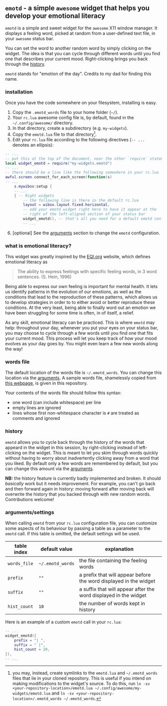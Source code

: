 ## `emotd` - a simple `awesome` widget that helps you develop your emotional literacy

`emotd` is a simple and sweet widget for the `awesome` X11 window manager. It displays a feeling word, picked at random from a user-defined text file, in your `awesome` status bar.

You can set the word to another random word by simply clicking on the widget. The idea is that you can cycle through different words until you find one that describes your current mood. Right-clicking brings you back through the [history](#history).

`emotd` stands for "emotion of the day". Credits to my dad for finding this name.

### installation

Once you have the code somewhere on your filesystem, installing is easy.
1. Copy the `.emotd_words` file to your home folder (`~/`).
2. Your `rc.lua` awesome config file is, by default, found in the `~/.config/awesome/` directory.
3. In that directory, create a subdirectory (e.g. `my-widgets`).
4. Copy the `emotd.lua` file to that directory[^1].
5. Edit your `rc.lua` file according to the following directives (`-- ...` denotes an ellipsis):
  ```lua
  -- ...
  -- put this at the top of the document, near the other `require` statements
  local widget_emotd = require("my-widgets.emotd")
  -- ...
  -- there should be a line like the following somewhere in your rc.lua
  awful.screen.connect_for_each_screen(function(s)
  -- ...
      s.mywibox:setup {
      -- ...
      { -- Right widgets
          -- the following line is there in the default rc.lua
          layout = wibox.layout.fixed.horizontal,
          -- add your emotd widget right here to have it appear at the
          -- right of the left-aligned section of your status bar
          widget_emotd(), -- that's all you need for a default emotd configuration
          -- ...
  ```
6. [optional] See the [arguments](#argumentssettings) section to change the `emotd` configuration.

[^1]: you may, instead, create symlinks to the `emotd.lua` and `~/.emotd_words` files that lie in your cloned repository. This is useful if you intend on making modifications to the widget's source. To do this, run `ln -sv <your-repository-location>/emotd.lua ~/.config/awesome/my-widgets/emotd.lua` and `ln -sv <your-repository-location>/.emotd_words ~/.emotd_words`.

### what is emotional literacy?

This widget was greatly inspired by the [EQI.org](http://eqi.org/elit.htm) website, which defines emotional literacy as

> The ability to express feelings with specific feeling words, in 3 word sentences. (S. Hein, 1996)

Being able to express our own feeling is important for mental health. It lets us identify patterns in the evolution of our emotions, as well as the conditions that lead to the reproduction of these patterns, which allows us to develop strategies in order to to either avoid or better reproduce these conditions. At the very least, being able to finally word out an emotion we have been struggling for some time is often, in of itself, a relief. 

As any skill, emotional literacy can be practiced. This is where `emotd` may help: throughout your day, whenever you put your eyes on your status bar, you may choose to cycle through a few words until you find one that fits your current mood. This process will let you keep track of how your mood evolves as your day goes by. You might even learn a few new words along the way!

### words file

The default location of the words file is `~/.emotd_words`. You can change this location via the [arguments](#argumentssettings). A sample words file, shamelessly copied from [this webpage](http://www.psychpage.com/learning/library/assess/feelings.html), is given in this repository.

Your contents of the words file should follow this syntax:
- one word (can include whitespace) per line
- empty lines are ignored
- lines whose first non-whitespace character is `#` are treated as comments and ignored

### history

`emotd` allows you to cycle back through the history of the words that appeard in the widget in this session, by right-clicking instead of left-clicking on the widget. This is meant to let you skim through words quickly without having to worry about inadvertently clicking away from a word that you liked. By default only a few words are remembered by default, but you can change this amount via the [arguments](#argumentssettings).

**NB:** the history feature is currently badly implemented and broken. It should *basically* work but it needs improvement. For example, you can't go back and then forward again in history: moving forward after moving back will overwrite the history that you backed through with new random words. Contributions welcome!

### arguments/settings

When calling `emotd` from your `rc.lua` configuration file, you can customize some aspects of its behaviour by passing a table as a parameter to the `emotd` call. If this table is omitted, the default settings will be used.

| table index | default value | explanation |
| ----------- | ------------- | ----------- |
| `words_file` |  `~/.emotd_words` | the file containing the feeling words |
| `prefix` | `""` | a prefix that will appear before the word displayed in the widget |
| `suffix` | `""` | a suffix that will appear after the word displayed in the widget |
| `hist_count` | `10` | the number of words kept in history |

Here is an example of a custom `emotd` call in your `rc.lua`:
```lua
-- ...
widget_emotd({
    prefix = "| ",
    suffix = " |",
    hist_count = 20,
}),
-- ...
```
